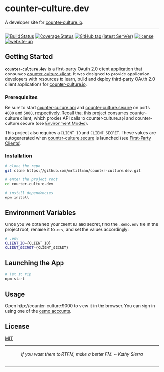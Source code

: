 # counter-culture.dev

A developer site for [counter-culture.io](https://counter-culture.io).

---

[![Build Status](https://travis-ci.com/mrtillman/counter-culture.dev.svg?branch=master)](https://travis-ci.com/mrtillman/counter-culture.dev)
[![Coverage Status](https://coveralls.io/repos/github/mrtillman/counter-culture.dev/badge.svg?branch=master)](https://coveralls.io/github/mrtillman/counter-culture.dev?branch=master)
[![GitHub tag (latest SemVer)](https://img.shields.io/github/v/tag/mrtillman/counter-culture.dev?sort=semver)](https://github.com/mrtillman/counter-culture.dev/releases/tag/v1.0.1-alpha)
[![license](https://img.shields.io/badge/license-MIT-blue.svg)](https://github.com/mrtillman/counter-culture.dev/blob/master/LICENSE.md)
[![website-up](https://img.shields.io/website-up-down-green-red/http/shields.io.svg)](https://geeks.counter-culture.io/)


## Getting Started

**`counter-culture.dev`** is a first-party OAuth 2.0 client application that consumes [counter-culture.client](https://github.com/mrtillman/counter-culture.client). It was designed to provide application developers with resources to learn, build and deploy third-party OAuth 2.0 client applications for [counter-culture.io](https://counter-culture.io).

### Prerequisites 

Be sure to start [counter-culture.api](https://github.com/mrtillman/counter-culture.api) and [counter-culture.secure](https://github.com/mrtillman/counter-culture.secure) on ports `4000` and `5000`, respectively. Recall that this project consumes counter-culture.client, which proxies API calls to counter-culture.api and counter-culture.secure (see [Environment Modes](https://github.com/mrtillman/counter-culture.client#environment-modes)).

This project also requires a `CLIENT_ID` and `CLIENT_SECRET`. These values are autogenerated when [counter-culture.secure](https://github.com/mrtillman/counter-culture.secure) is launched (see [First-Party Clients](https://github.com/mrtillman/counter-culture.secure#first-party-clients)).

### Installation

```sh
# clone the repo
git clone https://github.com/mrtillman/counter-culture.dev.git

# enter the project root
cd counter-culture.dev

# install dependencies
npm install
```

## Environment Variables

Once you've obtained your client ID and secret, find the `.demo.env` file in the project root, rename it to`.env`, and set the values accordingly:

```sh
# .env
CLIENT_ID={CLIENT_ID}
CLIENT_SECRET={CLIENT_SECRET}
```

## Launching the App

```sh
# let it rip
npm start
```

## Usage

Open http://counter-culture:9000 to view it in the browser. You can sign in using one of the [demo accounts](https://github.com/mrtillman/counter-culture.secure/blob/master/README.md#usage).

## License
[MIT](https://github.com/mrtillman/counter-culture.dev/blob/master/LICENSE.md)

---

<h6 align="center">If you want them to RTFM, make a better FM. ~ Kathy Sierra</h6>

---